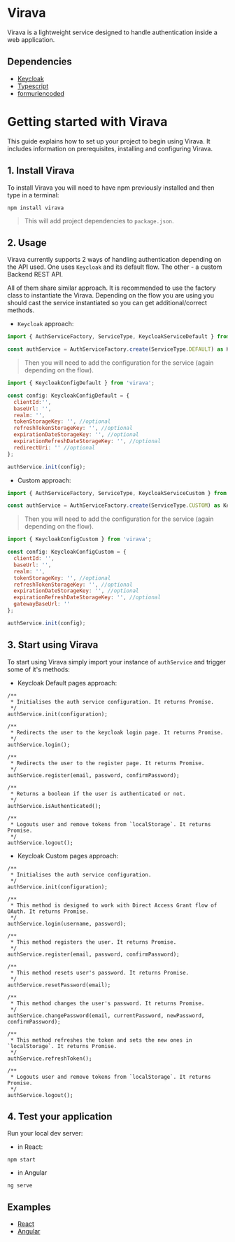 # Virava

Virava is a lightweight service designed to handle authentication inside a web application.



## Dependencies

- [Keycloak](https://www.npmjs.com/package/keycloak-js)
- [Typescript](https://www.npmjs.com/package/typescript)
- [formurlencoded](https://www.npmjs.com/package/form-urlencoded)



# Getting started with Virava

This guide explains how to set up your project to begin using Virava. It includes information on prerequisites, installing and configuring Virava.


## 1. Install Virava

To install Virava you will need to have npm previously installed and then type in a terminal:

```
npm install virava
```
> This will add project dependencies to  `package.json`.



## 2. Usage

Virava currently supports 2 ways of handling authentication depending on the API used.
One uses `Keycloak` and its default flow. The other - a custom Backend REST API.

All of them share similar approach. It is recommended to use the factory class to instantiate the Virava.
Depending on the flow you are using you should cast the service instantiated so you can get additional/correct methods.

- `Keycloak` approach:

```js
import { AuthServiceFactory, ServiceType, KeycloakServiceDefault } from 'virava';

const authService = AuthServiceFactory.create(ServiceType.DEFAULT) as KeycloakServiceDefault;
```

> Then you will need to add the configuration for the service (again depending on the flow).

```js
import { KeycloakConfigDefault } from 'virava';

const config: KeycloakConfigDefault = {
  clientId:'',
  baseUrl: '',
  realm: '',
  tokenStorageKey: '', //optional
  refreshTokenStorageKey: '', //optional
  expirationDateStorageKey: '', //optional
  expirationRefreshDateStorageKey: '', //optional
  redirectUri: '' //optional
};

authService.init(config);
```

- Custom approach:

```js
import { AuthServiceFactory, ServiceType, KeycloakServiceCustom } from 'virava';

const authService = AuthServiceFactory.create(ServiceType.CUSTOM) as KeycloakServiceCustom;
```

> Then you will need to add the configuration for the service (again depending on the flow).

```js
import { KeycloakConfigCustom } from 'virava';

const config: KeycloakConfigCustom = {
  clientId: '',
  baseUrl: '',
  realm: '',
  tokenStorageKey: '', //optional
  refreshTokenStorageKey: '', //optional
  expirationDateStorageKey: '', //optional
  expirationRefreshDateStorageKey: '', //optional
  gatewayBaseUrl: ''
};

authService.init(config);
```


## 3. Start using Virava

To start using Virava simply import your instance of `authService` and trigger some of it's methods:

- Keycloak Default pages approach:

```
/**
 * Initialises the auth service configuration. It returns Promise.
 */
authService.init(configuration);

/**
 * Redirects the user to the keycloak login page. It returns Promise.
 */
authService.login();

/**
 * Redirects the user to the register page. It returns Promise.
 */
authService.register(email, password, confirmPassword);

/**
 * Returns a boolean if the user is authenticated or not.
 */
authService.isAuthenticated();

/**
 * Logouts user and remove tokens from `localStorage`. It returns Promise.
 */
authService.logout();
```


- Keycloak Custom pages approach:

```
/**
 * Initialises the auth service configuration.
 */
authService.init(configuration);

/**
 * This method is designed to work with Direct Access Grant flow of OAuth. It returns Promise.
 */
authService.login(username, password);

/**
 * This method registers the user. It returns Promise.
 */
authService.register(email, password, confirmPassword);

/**
 * This method resets user's password. It returns Promise.
 */
authService.resetPassword(email);

/**
 * This method changes the user's password. It returns Promise.
 */
authService.changePassword(email, currentPassword, newPassword, confirmPassword);

/**
 * This method refreshes the token and sets the new ones in `localStorage`. It returns Promise.
 */
authService.refreshToken();

/**
 * Logouts user and remove tokens from `localStorage`. It returns Promise.
 */
authService.logout();
```



## 4. Test your application


Run your local dev server:

- in React:

```
npm start
```

- in Angular
```
ng serve
```


## Examples
- [React](https://dev.azure.com/cleverpine/Virava%20Solution/_git/cp-web-auth-service?path=/examples/react)
- [Angular](https://dev.azure.com/cleverpine/Virava%20Solution/_git/cp-web-auth-service?path=/examples/angular)

